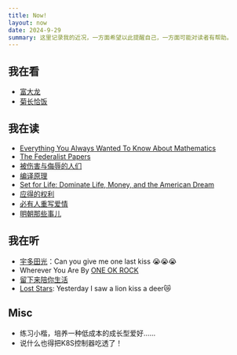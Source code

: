 ```yaml
---
title: Now!
layout: now
date: 2024-9-29
summary: 这里记录我的近况，一方面希望以此提醒自己，一方面可能对读者有帮助。
---
```


## 我在看

- [富大龙](https://weibo.com/u/2450372181?tabtype=home)
- [菊长恰饭](https://space.bilibili.com/8090155?spm_id_from=333.337.0.0)

## 我在读

- [Everything You Always Wanted To Know About Mathematics](https://www.math.cmu.edu/~jmackey/151_128/bws_book.pdf)
- [The Federalist Papers](https://book.douban.com/subject/1498963/)
- [被伤害与侮辱的人们](https://book.douban.com/subject/25887930/)
- [编译原理](https://book.douban.com/subject/5416783/)
- [Set for Life: Dominate Life, Money, and the American Dream](https://book.douban.com/subject/27071418/)
- [应得的权利](https://book.douban.com/subject/35883125/)
- [必有人重写爱情](https://book.douban.com/subject/35817787/)
- [明朝那些事儿](https://book.douban.com/subject/3674537/?_dtcc=1)

## 我在听

- [宇多田光](https://www.utadahikaru.jp)：Can you give me one last kiss 😭😭😭
- Wherever You Are By [ONE OK ROCK](https://www.oneokrock.com/en/)
- [留下来陪你生活](https://music.163.com/#/song?id=26590191&market=baiduqk)
- [Lost Stars](https://www.youtube.com/watch?v=cL4uhaQ58Rk): Yesterday I saw a lion kiss a deer😿

## Misc

- 练习小楷，培养一种低成本的成长型爱好……
- 说什么也得把K8S控制器吃透了！
